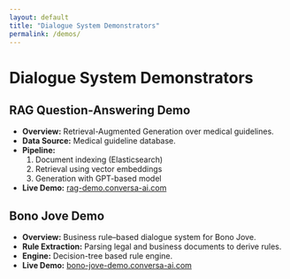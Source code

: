 ```yaml
---
layout: default
title: "Dialogue System Demonstrators"
permalink: /demos/
---
```


# Dialogue System Demonstrators

## RAG Question-Answering Demo
- **Overview:** Retrieval-Augmented Generation over medical guidelines.
- **Data Source:** Medical guideline database.
- **Pipeline:**
  1. Document indexing (Elasticsearch)
  2. Retrieval using vector embeddings
  3. Generation with GPT-based model
- **Live Demo:** [rag-demo.conversa-ai.com](https://rag-demo.conversa-ai.com)

## Bono Jove Demo
- **Overview:** Business rule–based dialogue system for Bono Jove.
- **Rule Extraction:** Parsing legal and business documents to derive rules.
- **Engine:** Decision-tree based rule engine.
- **Live Demo:** [bono-jove-demo.conversa-ai.com](https://bono-jove-demo.conversa-ai.com)